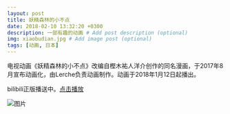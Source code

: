 ```yaml
---
layout: post
title: 妖精森林的小不点
date: 2018-02-10 13:32:20 +0300
description: 一部有趣的动画 # Add post description (optional)
img: xiaobudian.jpg # Add image post (optional)
tags: [动画, 日本]
---
```

电视动画《妖精森林的小不点》改编自樫木祐人洋介创作的同名漫画，于2017年8月宣布动画化，由Lerche负责动画制作。动画于2018年1月12日起播出。

bilibili正版播送中。[点击播放](http://bangumi.bilibili.com/anime/21717)

![图片]({{site.baseurl}}/assets/img/xiaobudian1.jpg)